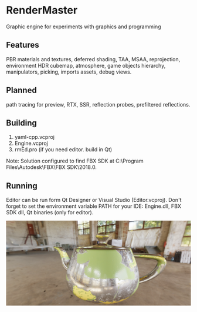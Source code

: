 # RenderMaster

Graphic engine for experiments with graphics and programming

## Features
PBR materials and textures, deferred shading, TAA, MSAA, reprojection, environment HDR cubemap, atmosphere, game objects hierarchy, manipulators, picking, imports assets, debug views.

## Planned
path tracing for preview, RTX, SSR, reflection probes, prefiltered reflections.


## Building
1) yaml-cpp.vcproj
2) Engine.vcproj
3) rmEd.pro (if you need editor. build in Qt)

Note: Solution configured to find FBX SDK at C:\Program Files\Autodesk\FBX\FBX SDK\2018.0.


## Running
Editor can be run form Qt Designer or Visual Studio (Editor.vcproj).
Don't forget to set the environment variable PATH for your IDE: Engine.dll, FBX SDK dll, Qt binaries (only for editor).

![Alt text](preview.png?raw=true "Preview")


